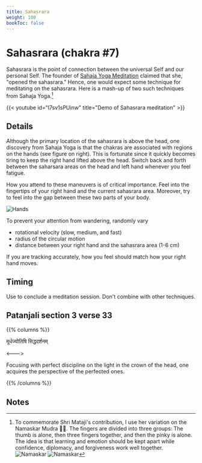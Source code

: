 ```yaml
---
title: Sahasrara
weight: 100
bookToc: false
---
```


# Sahasrara (chakra #7)

Sahasrara is the point of connection between the universal Self and
our personal Self.
The founder of [Sahaja Yoga Meditation](https://us.sahajayoga.org/)
claimed that she, "opened the sahasrara." Hence, one would expect some
technique for meditating on the sahasrara. Here is a mash-up of two
such techniques from Sahaja Yoga.[^tribute]

{{< youtube id="I7sv1sPUinw" title="Demo of Sahasrara meditation" >}}

## Details

Although the primary location of the sahasrara is above the head, one
discovery from Sahaja Yoga is that the chakras are associated with
regions on the hands (see figure on right). This is fortunate since it
quickly becomes tiring to keep the right hand lifted above the
head. Switch back and forth between the saharsara areas on the head
and left hand whenever you feel fatigue.

How you attend to these maneuvers is of critical importance. 
Feel into the fingertips of your right hand and the current
sahasrara area.  Moreover, try to feel into the gap between these
two parts of your body.

![Hands](hands.png)

To prevent your attention from wandering, randomly vary

- rotational velocity (slow, medium, and fast)
- radius of the circular motion
- distance between your right hand and the sahasrara area (1-6 cm)

If you are tracking accurately, how you feel should match how your right hand moves.

## Timing

Use to conclude a meditation session. Don't combine with other techniques.

## Patanjali section 3 verse 33

{{% columns %}}

मूर्धज्योतिषि सिद्धदर्शनम्

<--->

Focusing with perfect discipline on the light in the crown of the
head, one acquires the perspective of the perfected ones.

{{% /columns %}}

## Notes

[^tribute]: To commemorate Shri Mataji's contribution, I use her
variation on the Namaskar Mudra 🙏🏼. The fingers are divided into three
groups: The thumb is alone, then three fingers together, and then the
pinky is alone. The idea is that learning and emotion should be kept
apart while confidence, diplomacy, and forgiveness work well together.    
![Namaskar](namaskar1.webp) ![Namaskar](namaskar2.webp)
